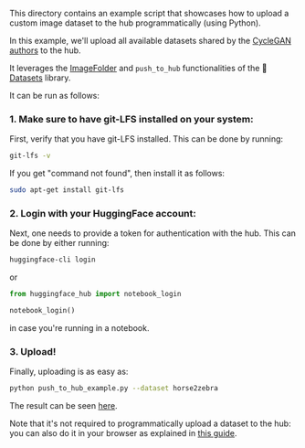 This directory contains an example script that showcases how to upload a custom image dataset to the hub programmatically (using Python).

In this example, we'll upload all available datasets shared by the [CycleGAN authors](https://github.com/junyanz/CycleGAN/blob/master/datasets/download_dataset.sh) to the hub.

It leverages the [ImageFolder](https://huggingface.co/docs/datasets/v2.0.0/en/image_process#imagefolder) and `push_to_hub`
functionalities of the 🤗 [Datasets](https://huggingface.co/docs/datasets/index) library. 

It can be run as follows:

### 1. Make sure to have git-LFS installed on your system:
First, verify that you have git-LFS installed. This can be done by running:

```bash
git-lfs -v
```

If you get "command not found", then install it as follows:

```bash
sudo apt-get install git-lfs
```

### 2. Login with your HuggingFace account:
Next, one needs to provide a token for authentication with the hub. This can be done by either running:
 
```bash
huggingface-cli login
```

or 

```python
from huggingface_hub import notebook_login

notebook_login()
```

in case you're running in a notebook.

### 3. Upload!
Finally, uploading is as easy as:

```bash
python push_to_hub_example.py --dataset horse2zebra
````

The result can be seen [here](https://huggingface.co/datasets/huggan/horse2zebra).

Note that it's not required to programmatically upload a dataset to the hub: you can also do it in your browser as explained in [this guide](https://huggingface.co/docs/datasets/upload_dataset).
